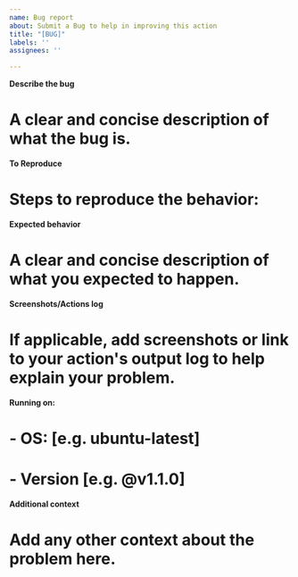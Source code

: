 ```yaml
---
name: Bug report
about: Submit a Bug to help in improving this action
title: "[BUG]"
labels: ''
assignees: ''

---
```


**Describe the bug**
# A clear and concise description of what the bug is.

**To Reproduce**
# Steps to reproduce the behavior:

**Expected behavior**
# A clear and concise description of what you expected to happen.

**Screenshots/Actions log**
# If applicable, add screenshots or link to your action's output log to help explain your problem.

**Running on:**
# - OS: [e.g. ubuntu-latest]
# - Version [e.g. @v1.1.0]

**Additional context**
# Add any other context about the problem here.
